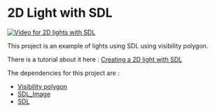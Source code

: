 # 2D Light with SDL
[![Video for 2D lights with SDL](https://i.imgur.com/lgQZmzo.gif)](https://youtu.be/jc0W-RGKNRc)

This project is an example of lights using SDL using visibility polygon. 

There is a tutorial about it here : [Creating a 2D light with SDL](https://glusoft.com/sdl2-tutorials/create-2d-light-sdl/)

The dependencies for this project are : 
* [Visibility polygon](https://github.com/trylock/visibility/)
* [SDL_Image](https://github.com/libsdl-org/SDL_image)
* [SDL](https://github.com/libsdl-org/SDL)
